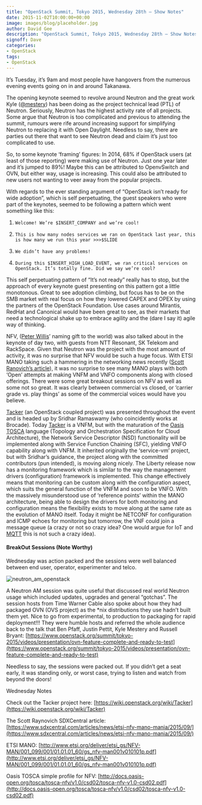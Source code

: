 ```yaml
---
title: "OpenStack Summit, Tokyo 2015, Wednesday 28th – Show Notes"
date: 2015-11-02T10:00:00+00:00
image: images/blog/placeholder.jpg
author: David Gee
description: "OpenStack Summit, Tokyo 2015, Wednesday 28th – Show Notes"
signoff: Dave
categories:
- OpenStack
tags:
- OpenStack
---
```


It’s Tuesday, it’s 9am and most people have hangovers from the numerous evening events going on in and around Takanawa. 

The opening keynote seemed to revolve around Neutron and the great work Kyle ([@mestery](https://twitter.com/mestery)) has been doing as the project technical lead (PTL) of Neutron. Seriously, Neutron has the highest activity rate of all projects. Some argue that Neutron is too complicated and previous to attending the summit, rumours were rife around increasing support for simplifying Neutron to replacing it with Open Daylight. Needless to say, there are parties out there that want to see Neutron dead and claim it’s just too complicated to use.

So, to some keynote ‘framing’ figures: In 2014, 68% if OpenStack users (at least of those reporting) were making use of Neutron. Just one year later and it’s jumped to 89%! Maybe this can be attributed to OpenvSwitch and OVN, but either way, usage is increasing. This could also be attributed to new users not wanting to veer away from the popular projects.

With regards to the ever standing argument of “OpenStack isn’t ready for wide adoption”, which is self perpetuating, the guest speakers who were part of the keynotes, seemed to be following a pattern which went something like this:

1.     Welcome! We’re $INSERT_COMPANY and we’re cool!

2.     This is how many nodes services we ran on OpenStack last year, this is how many we run this year >>>$SLIDE

3.     We didn’t have any problems!

4.     During this $INSERT_HIGH_LOAD_EVENT, we ran critical services on OpenStack. It’s totally fine. Did we say we’re cool?

This self perpetuating pattern of “It’s not ready” really has to stop, but the approach of every keynote guest presenting on this pattern got a little monotonous. Great to see adoption climbing, but focus has to be on the SMB market with real focus on how they lowered CAPEX and OPEX by using the partners of the OpenStack Foundation. Use cases around Mirantis, RedHat and Canonical would have been great to see, as their markets that need a technological shake up to embrace agility and the (dare I say it) agile way of thinking.

NFV, ([Peter Willis](https://www.linkedin.com/pub/peter-willis/0/a81/3a4)’ naming gift to the world) was also talked about in the keynote of day two, with guests from NTT Resonant, SK Telekom and RackSpace. Given that Neutron was the project with the most amount of activity, it was no surprise that NFV would be such a huge focus. With ETSI MANO taking such a hammering in the networking news recently ([Scott Ranovich’s article](https://www.sdxcentral.com/articles/news/etsi-nfv-mano-mania/2015/09/)), it was no surprise to see many MANO plays with both ‘Open’ attempts at making VNFM and VNFO components along with closed offerings. There were some great breakout sessions on NFV as well as some not so great. It was clearly between commercial vs closed, or ‘carrier grade vs. play things’ as some of the commercial voices would have you believe.

[Tacker](https://wiki.openstack.org/wiki/Tacker) (an OpenStack coupled project) was presented throughout the event and is headed up by Sridhar Ramaswamy (who coincidently  works at Brocade). Today [Tacker](https://wiki.openstack.org/wiki/Tacker) is a VNFM, but with the maturation of the [Oasis TOSCA](https://www.oasis-open.org/committees/tosca/) language (Topology and Orchestration Specification for Cloud Architecture), the Network Service Descriptor (NSD) functionality will be implemented along with Service Function Chaining (SFC), yielding VNFO capability along with VNFM. It inherited originally the ‘service-vm’ project, but with Sridhar’s guidance, the project along with the committed contributors (pun intended), is moving along nicely. The Liberty release now has a monitoring framework which is similar to the way the management drivers (configuration) framework is implemented. This change effectively means that monitoring can be custom along with the configuration aspect, which suits the general function of the VNFM and soon to be VNFO. With the massively misunderstood use of ‘reference points’ within the MANO architecture, being able to design the drivers for both monitoring and configuration means the flexibility exists to move along at the same rate as the evolution of MANO itself. Today it might be NETCONF for configuration and ICMP echoes for monitoring but tomorrow, the VNF could join a message queue (a crazy or not so crazy idea? One would argue for IoT and [MQTT](http://mqtt.org/) this is not such a crazy idea).

#### BreakOut Sessions (Note Worthy)

Wednesday was action packed and the sessions were well balanced between end user, operator, experimenter and telco.

![neutron_am_openstack](/images/blog/neutron_am_openstack.png#floatleft)

A Neutron AM session was quite useful that discussed real world Neutron usage which included updates, upgrades and general “gotchas”. The session hosts from Time Warner Cable also spoke about how they had packaged OVN (OVS project) as the *nix distributions they use hadn’t built them yet. Nice to go from experimental, to production to packaging for rapid deployment!!! They were humble hosts and referred the whole audience back to the talk that Ben Pfaff, Justin Pettit, Kyle Mestery and Russell Bryant: [https://www.openstack.org/summit/tokyo-2015/videos/presentation/ovn-feature-complete-and-ready-to-test](https://www.openstack.org/summit/tokyo-2015/videos/presentation/ovn-feature-complete-and-ready-to-test)

Needless to say, the sessions were packed out. If you didn’t get a seat early, it was standing only, or worst case, trying to listen and watch from beyond the doors!

Wednesday Notes

Check out the Tacker project here: [https://wiki.openstack.org/wiki/Tacker](https://wiki.openstack.org/wiki/Tacker)

The Scott Raynovich SDXCentral article: [https://www.sdxcentral.com/articles/news/etsi-nfv-mano-mania/2015/09/](https://www.sdxcentral.com/articles/news/etsi-nfv-mano-mania/2015/09/)

ETSI MANO: [http://www.etsi.org/deliver/etsi_gs/NFV-MAN/001_099/001/01.01.01_60/gs_nfv-man001v010101p.pdf](http://www.etsi.org/deliver/etsi_gs/NFV-MAN/001_099/001/01.01.01_60/gs_nfv-man001v010101p.pdf)

Oasis TOSCA simple profile for NFV: [http://docs.oasis-open.org/tosca/tosca-nfv/v1.0/csd02/tosca-nfv-v1.0-csd02.pdf](http://docs.oasis-open.org/tosca/tosca-nfv/v1.0/csd02/tosca-nfv-v1.0-csd02.pdf)